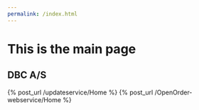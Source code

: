 ```yaml
---
permalink: /index.html
---
```

# This is the main page

## DBC A/S
{% post_url /updateservice/Home %}
{% post_url /OpenOrder-webservice/Home %}
